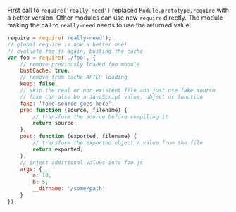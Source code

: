 First call to `require('really-need')` replaced `Module.prototype.require` with a better version.
Other modules can use new `require` directly. The module making the call to `really-need` needs
to use the returned value.

```js
require = require('really-need');
// global require is now a better one!
// evaluate foo.js again, busting the cache
var foo = require('./foo', {
    // remove previously loaded foo module
    bustCache: true,
    // remove from cache AFTER loading
    keep: false,
    // skip the real or non-existent file and just use fake source
    // fake can also be a JavaScript value, object or function
    fake: 'fake source goes here',
    pre: function (source, filename) {
        // transform the source before compiling it
        return source;
    },
    post: function (exported, filename) {
        // transform the exported object / value from the file
        return exported;
    },
    // inject additional values into foo.js
    args: {
        a: 10,
        b: 5,
        __dirname: '/some/path'
    }
});
```

